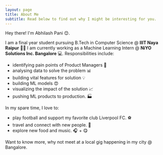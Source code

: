 ```yaml
---
layout: page
title: About Me
subtitle: Read below to find out why I might be interesting for you.
---
```


Hey there! I'm Abhilash Pani 😊.

I am a final year student pursuing B.Tech in Computer Science @ **IIIT Naya Raipur** 👨‍🎓
I am currently working as a Machine Learning Intern @ **NiYO Solutions Inc. Bangalore** 💻. Responsibilities include:

- identifying pain points of Product Managers 🤷
- analysing data to solve the problem 📊
- building vital features for solution 💡
- building ML models 😍
- visualizing the impact of the solution 📈
- pushing ML products to production. 🏭

In my spare time, I love to:

- play football and support my favorite club Liverpool FC. ⚽
- travel and connect with new people. 🧳
- explore new food and music. 🎧 + 😋

Want to know more, why not meet at a local gig happening in my city @ Bangalore.


